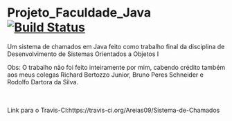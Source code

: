 Projeto_Faculdade_Java [![Build Status](https://travis-ci.org/Areias09/Sistema-de-Chamados.svg?branch=master)](https://travis-ci.org/Areias09/Sistema-de-Chamados)
======================

Um sistema de chamados em Java feito como trabalho final da disciplina de Desenvolvimento de Sistemas Orientados a Objetos I

Obs: O trabalho não foi feito inteiramente por mim, cabendo crédito também aos meus colegas Richard Bertozzo Junior, Bruno Peres Schneider e Rodolfo Dartora da Silva. 

<br>
<br>
Link para o Travis-CI:https://travis-ci.org/Areias09/Sistema-de-Chamados
